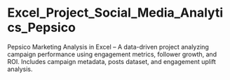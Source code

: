 # Excel_Project_Social_Media_Analytics_Pepsico
Pepsico Marketing Analysis in Excel – A data-driven project analyzing campaign performance using engagement metrics, follower growth, and ROI. Includes campaign metadata, posts dataset, and engagement uplift analysis.
